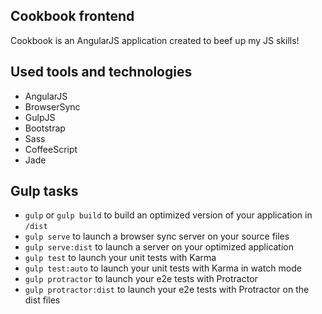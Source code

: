 ## Cookbook frontend
  Cookbook is an AngularJS application created to beef up my JS skills!

## Used tools and technologies
  * AngularJS
  * BrowserSync
  * GulpJS
  * Bootstrap
  * Sass
  * CoffeeScript
  * Jade

## Gulp tasks

* `gulp` or `gulp build` to build an optimized version of your application in `/dist`
* `gulp serve` to launch a browser sync server on your source files
* `gulp serve:dist` to launch a server on your optimized application
* `gulp test` to launch your unit tests with Karma
* `gulp test:auto` to launch your unit tests with Karma in watch mode
* `gulp protractor` to launch your e2e tests with Protractor
* `gulp protractor:dist` to launch your e2e tests with Protractor on the dist files
